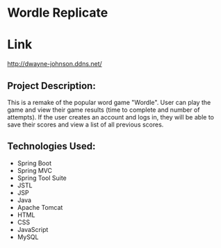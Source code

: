 
# Wordle Replicate

# Link
http://dwayne-johnson.ddns.net/

## Project Description:

This is a remake of the popular word game "Wordle". User can play the game and view their game results (time to complete and number of attempts). If the user creates an account and logs in, they will be able to save their scores and view a list of all previous scores.  

## Technologies Used:

* Spring Boot
* Spring MVC
* Spring Tool Suite
* JSTL
* JSP
* Java
* Apache Tomcat
* HTML
* CSS
* JavaScript
* MySQL

